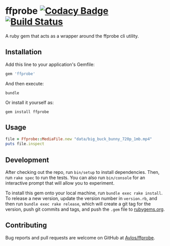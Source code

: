 # ffprobe [![Codacy Badge](https://api.codacy.com/project/badge/Grade/c54a99bfa0b14b40aad649039ae1aa66)](https://www.codacy.com/app/Avlos/ffprobe?utm_source=github.com&amp;utm_medium=referral&amp;utm_content=avlos/ffprobe&amp;utm_campaign=Badge_Grade) [![Build Status](https://cloud.drone.io/api/badges/avlos/ffprobe/status.svg)](https://cloud.drone.io/avlos/ffprobe)

A ruby gem that acts as a wrapper around the ffprobe cli utility.

## Installation

Add this line to your application's Gemfile:

```ruby
gem 'ffprobe'
```

And then execute:

`bundle`

Or install it yourself as:

`gem install ffprobe`

## Usage

```ruby
file = Ffprobe::MediaFile.new "data/big_buck_bunny_720p_1mb.mp4"
puts file.inspect
```

## Development

After checking out the repo, run `bin/setup` to install dependencies. Then, run `rake spec` to run the tests. You can also run `bin/console` for an interactive prompt that will allow you to experiment.

To install this gem onto your local machine, run `bundle exec rake install`. To release a new version, update the version number in `version.rb`, and then run `bundle exec rake release`, which will create a git tag for the version, push git commits and tags, and push the `.gem` file to [rubygems.org](https://rubygems.org).

## Contributing

Bug reports and pull requests are welcome on GitHub at <a href="https://github.com/avlos/ffprobe">Avlos/ffprobe</a>.
